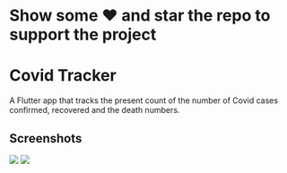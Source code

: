 # Show some ❤️ and star the repo to support the project
# Covid Tracker

A Flutter app that tracks the present count of the number of Covid cases confirmed, recovered and the death numbers. 

## Screenshots
![](assets/ss1.png)
![](assets/ss2.png)



